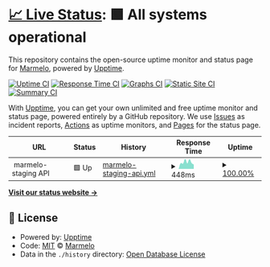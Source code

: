 # [📈 Live Status](https://marmelo.github.io/upptime): <!--live status--> **🟩 All systems operational**

This repository contains the open-source uptime monitor and status page for [Marmelo](https://marmelo.app), powered by [Upptime](https://github.com/upptime/upptime).

[![Uptime CI](https://github.com/marmelo-app/upttime/workflows/Uptime%20CI/badge.svg)](https://github.com/marmelo-app/upttime/actions?query=workflow%3A%22Uptime+CI%22)
[![Response Time CI](https://github.com/marmelo-app/upttime/workflows/Response%20Time%20CI/badge.svg)](https://github.com/marmelo-app/upttime/actions?query=workflow%3A%22Response+Time+CI%22)
[![Graphs CI](https://github.com/marmelo-app/upttime/workflows/Graphs%20CI/badge.svg)](https://github.com/marmelo-app/upttime/actions?query=workflow%3A%22Graphs+CI%22)
[![Static Site CI](https://github.com/marmelo-app/upttime/workflows/Static%20Site%20CI/badge.svg)](https://github.com/marmelo-app/upttime/actions?query=workflow%3A%22Static+Site+CI%22)
[![Summary CI](https://github.com/marmelo-app/upttime/workflows/Summary%20CI/badge.svg)](https://github.com/marmelo-app/upttime/actions?query=workflow%3A%22Summary+CI%22)

With [Upptime](https://upptime.js.org), you can get your own unlimited and free uptime monitor and status page, powered entirely by a GitHub repository. We use [Issues](https://github.com/marmelo-app/upttime/issues) as incident reports, [Actions](https://github.com/marmelo-app/upttime/actions) as uptime monitors, and [Pages](https://marmelo.github.io/upptime) for the status page.

<!--start: status pages-->
<!-- This summary is generated by Upptime (https://github.com/upptime/upptime) -->
<!-- Do not edit this manually, your changes will be overwritten -->
<!-- prettier-ignore -->
| URL | Status | History | Response Time | Uptime |
| --- | ------ | ------- | ------------- | ------ |
| <img alt="" src="https://icons.duckduckgo.com/ip3/null.ico" height="13"> marmelo-staging API | 🟩 Up | [marmelo-staging-api.yml](https://github.com/marmelo-app/upttime/commits/HEAD/history/marmelo-staging-api.yml) | <details><summary><img alt="Response time graph" src="./graphs/marmelo-staging-api/response-time-week.png" height="20"> 448ms</summary><br><a href="https://status.marmelo.app/history/marmelo-staging-api"><img alt="Response time 374" src="https://img.shields.io/endpoint?url=https%3A%2F%2Fraw.githubusercontent.com%2Fmarmelo-app%2Fupttime%2FHEAD%2Fapi%2Fmarmelo-staging-api%2Fresponse-time.json"></a><br><a href="https://status.marmelo.app/history/marmelo-staging-api"><img alt="24-hour response time 371" src="https://img.shields.io/endpoint?url=https%3A%2F%2Fraw.githubusercontent.com%2Fmarmelo-app%2Fupttime%2FHEAD%2Fapi%2Fmarmelo-staging-api%2Fresponse-time-day.json"></a><br><a href="https://status.marmelo.app/history/marmelo-staging-api"><img alt="7-day response time 448" src="https://img.shields.io/endpoint?url=https%3A%2F%2Fraw.githubusercontent.com%2Fmarmelo-app%2Fupttime%2FHEAD%2Fapi%2Fmarmelo-staging-api%2Fresponse-time-week.json"></a><br><a href="https://status.marmelo.app/history/marmelo-staging-api"><img alt="30-day response time 479" src="https://img.shields.io/endpoint?url=https%3A%2F%2Fraw.githubusercontent.com%2Fmarmelo-app%2Fupttime%2FHEAD%2Fapi%2Fmarmelo-staging-api%2Fresponse-time-month.json"></a><br><a href="https://status.marmelo.app/history/marmelo-staging-api"><img alt="1-year response time 374" src="https://img.shields.io/endpoint?url=https%3A%2F%2Fraw.githubusercontent.com%2Fmarmelo-app%2Fupttime%2FHEAD%2Fapi%2Fmarmelo-staging-api%2Fresponse-time-year.json"></a></details> | <details><summary><a href="https://status.marmelo.app/history/marmelo-staging-api">100.00%</a></summary><a href="https://status.marmelo.app/history/marmelo-staging-api"><img alt="All-time uptime 99.99%" src="https://img.shields.io/endpoint?url=https%3A%2F%2Fraw.githubusercontent.com%2Fmarmelo-app%2Fupttime%2FHEAD%2Fapi%2Fmarmelo-staging-api%2Fuptime.json"></a><br><a href="https://status.marmelo.app/history/marmelo-staging-api"><img alt="24-hour uptime 100.00%" src="https://img.shields.io/endpoint?url=https%3A%2F%2Fraw.githubusercontent.com%2Fmarmelo-app%2Fupttime%2FHEAD%2Fapi%2Fmarmelo-staging-api%2Fuptime-day.json"></a><br><a href="https://status.marmelo.app/history/marmelo-staging-api"><img alt="7-day uptime 100.00%" src="https://img.shields.io/endpoint?url=https%3A%2F%2Fraw.githubusercontent.com%2Fmarmelo-app%2Fupttime%2FHEAD%2Fapi%2Fmarmelo-staging-api%2Fuptime-week.json"></a><br><a href="https://status.marmelo.app/history/marmelo-staging-api"><img alt="30-day uptime 100.00%" src="https://img.shields.io/endpoint?url=https%3A%2F%2Fraw.githubusercontent.com%2Fmarmelo-app%2Fupttime%2FHEAD%2Fapi%2Fmarmelo-staging-api%2Fuptime-month.json"></a><br><a href="https://status.marmelo.app/history/marmelo-staging-api"><img alt="1-year uptime 99.99%" src="https://img.shields.io/endpoint?url=https%3A%2F%2Fraw.githubusercontent.com%2Fmarmelo-app%2Fupttime%2FHEAD%2Fapi%2Fmarmelo-staging-api%2Fuptime-year.json"></a></details>

<!--end: status pages-->

[**Visit our status website →**](https://status.marmelo.app)

## 📄 License

- Powered by: [Upptime](https://github.com/upptime/upptime)
- Code: [MIT](./LICENSE) © [Marmelo](https://marmelo.app)
- Data in the `./history` directory: [Open Database License](https://opendatacommons.org/licenses/odbl/1-0/)
